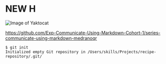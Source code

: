 # NEW H
![Image of Yaktocat](https://octodex.github.com/images/yaktocat.png)

https://github.com/Exp-Communicate-Using-Markdown-Cohort-1/series-communicate-using-markdown-medranoqr

```
$ git init
Initialized empty Git repository in /Users/skills/Projects/recipe-repository/.git/
```
